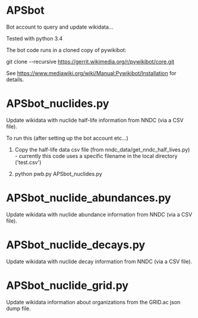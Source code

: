 # APSbot
Bot account to query and update wikidata...

Tested with python 3.4

The bot code runs in a cloned copy of pywikibot:

git clone --recursive https://gerrit.wikimedia.org/r/pywikibot/core.git

See https://www.mediawiki.org/wiki/Manual:Pywikibot/Installation
for details.

# APSbot_nuclides.py
Update wikidata with nuclide half-life information from NNDC (via a CSV file).

To run this (after setting up the bot account etc...)

1. Copy the half-life data csv file (from nndc_data/get_nndc_half_lives.py) - currently this code uses a specific filename in the local directory ('test.csv')

2. python pwb.py APSbot_nuclides.py

# APSbot_nuclide_abundances.py
Update wikidata with nuclide abundance information from NNDC (via a CSV file).

# APSbot_nuclide_decays.py
Update wikidata with nuclide decay information from NNDC (via a CSV file).

# APSbot_nuclide_grid.py
Update wikidata information about organizations from the GRID.ac json dump file.
